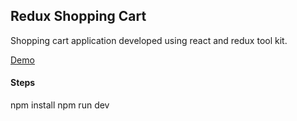 ## Redux Shopping Cart

Shopping cart application developed using react and redux tool kit.

[Demo](https://ashlynz-redux-shoping-cart.netlify.app)

#### Steps

npm install
npm run dev
